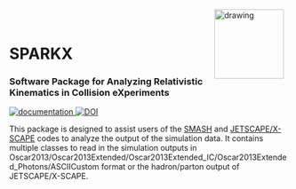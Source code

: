<div style="float:right; margin:10px;">
  <img align="right" src="https://github.com/smash-transport/sparkx/assets/90659054/58363f8a-2ed4-4a8f-bbb0-40f71349a338" alt="drawing" width="125"/>
</div>
<br>
<br>

# SPARKX


### Software Package for Analyzing Relativistic Kinematics in Collision eXperiments

<a href="https://smash-transport.github.io/sparkx/" target="_blank">
  <img src="https://img.shields.io/badge/docs-mkdocs%20material-blue.svg?style=flat" alt="documentation">
</a>

<a href="https://doi.org/10.5281/zenodo.10288638">
  <img src="https://zenodo.org/badge/DOI/10.5281/zenodo.10288638.svg" alt="DOI">
</a>

This package is designed to assist users of the [SMASH](https://smash-transport.github.io/) and [JETSCAPE/X-SCAPE](https://jetscape.org/) codes to analyze the output of the simulation data.
It contains multiple classes to read in the simulation outputs in Oscar2013/Oscar2013Extended/Oscar2013Extended_IC/Oscar2013Extended_Photons/ASCIICustom format or the hadron/parton output of JETSCAPE/X-SCAPE.
